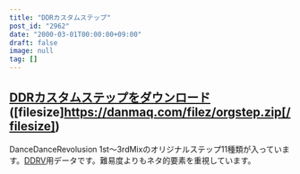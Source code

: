 ```yaml
---
title: "DDRカスタムステップ"
post_id: "2962"
date: "2000-03-01T00:00:00+09:00"
draft: false
image: null
tag: []
---
```



## [DDRカスタムステップをダウンロード](/filez/orgstep.zip) ([filesize]https://danmaq.com/filez/orgstep.zip[/filesize])
DanceDanceRevolusion 1st～3rdMixのオリジナルステップ11種類が入っています。[DDRV](http://www5.big.or.jp/%7Enekotaro/ddrv/)用データです。難易度よりもネタ的要素を重視しています。
